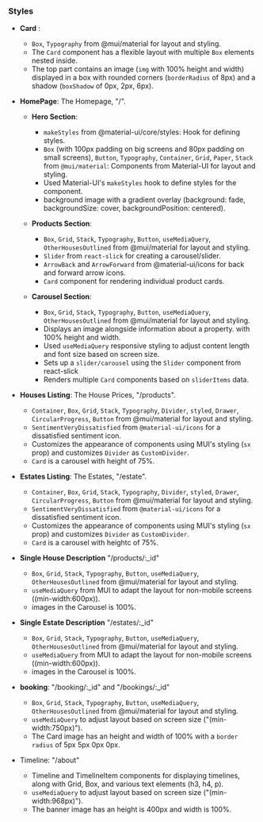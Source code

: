 ### Styles
- **Card** :
  - `Box`,  `Typography` from @mui/material for layout and styling.
  - The `Card` component has a flexible layout with multiple `Box` elements nested inside.
  - The top part contains an image (`img` with 100% height and width) displayed in a box with rounded corners (`borderRadius` of 8px) and a shadow (`boxShadow` of 0px, 2px, 6px).

- **HomePage**: The Homepage, "/".
  - **Hero Section**:
    - `makeStyles` from @material-ui/core/styles: Hook for defining styles.
    - `Box` (with 100px padding on big screens and 80px padding on small screens), `Button`, `Typography`, `Container`, `Grid`, `Paper`, `Stack` from `@mui/material`: Components from Material-UI for layout and styling.
    - Used Material-UI's `makeStyles` hook to define styles for the component.
    -  background image with a gradient overlay (background: fade, backgroundSize: cover, backgroundPosition: centered).

  - **Products Section**: 
    - `Box`, `Grid`, `Stack`, `Typography`, `Button`, `useMediaQuery`, `OtherHousesOutlined` from @mui/material for layout and styling.
    - `Slider` from `react-slick` for creating a carousel/slider.
    - `ArrowBack` and `ArrowForward` from @material-ui/icons for back and forward arrow icons.
    - `Card` component for rendering individual product cards.

  - **Carousel Section**: 
    - `Box`, `Grid`, `Stack`, `Typography`, `Button`, `useMediaQuery`, `OtherHousesOutlined` from @mui/material for layout and styling.
    - Displays an image alongside information about a property. with 100% height and width.
    - Used `useMediaQuery` responsive styling to adjust content length and font size based on screen size.
    - Sets up a `slider/carousel` using the `Slider` component from react-slick
    - Renders multiple `Card` components based on `sliderItems` data.

- **Houses Listing**: The House Prices, "/products".
  - `Container`, `Box`, `Grid`, `Stack`, `Typography`, `Divider`, `styled`, `Drawer`, `CircularProgress`, `Button` from @mui/material for layout and styling.
  - `SentimentVeryDissatisfied` from `@material-ui/icons` for a dissatisfied sentiment icon.
  - Customizes the appearance of components using MUI's styling (`sx` prop) and customizes `Divider` as `CustomDivider`.
  - `Card` is a carousel with height of 75%.

- **Estates Listing**: The Estates, "/estate".
  - `Container`, `Box`, `Grid`, `Stack`, `Typography`, `Divider`, `styled`, `Drawer`, `CircularProgress`, `Button` from @mui/material for layout and styling.
  - `SentimentVeryDissatisfied` from `@material-ui/icons` for a dissatisfied sentiment icon.
  - Customizes the appearance of components using MUI's styling (`sx` prop) and customizes `Divider` as `CustomDivider`.
  - `Card` is a carousel with heightc of 75%.

- **Single House Description** "/products/:_id"
  - `Box`, `Grid`, `Stack`, `Typography`, `Button`, `useMediaQuery`, `OtherHousesOutlined` from @mui/material for layout and styling.
  - `useMediaQuery` from MUI to adapt the layout for non-mobile screens ((min-width:600px)).
  - images in the Carousel is 100%.

- **Single Estate Description** "/estates/:_id"
  - `Box`, `Grid`, `Stack`, `Typography`, `Button`, `useMediaQuery`, `OtherHousesOutlined` from @mui/material for layout and styling.
  - `useMediaQuery` from MUI to adapt the layout for non-mobile screens ((min-width:600px)).
  - images in the Carousel is 100%.

- **booking**: "/booking/:_id"  and "/bookings/:_id"
  - `Box`, `Grid`, `Stack`, `Typography`, `Button`, `useMediaQuery`, `OtherHousesOutlined` from @mui/material for layout and styling.
  - `useMediaQuery` to adjust layout based on screen size ("(min-width:750px)").
  - The Card image has an height and width of 100% with a `border radius` of 5px 5px 0px 0px.

- Timeline: "/about"
  - Timeline and TimelineItem components for displaying timelines, along with Grid, Box, and various text elements (h3, h4, p).
  - `useMediaQuery` to adjust layout based on screen size ("(min-width:968px)").
  - The banner image has an height is 400px and width is 100%.
